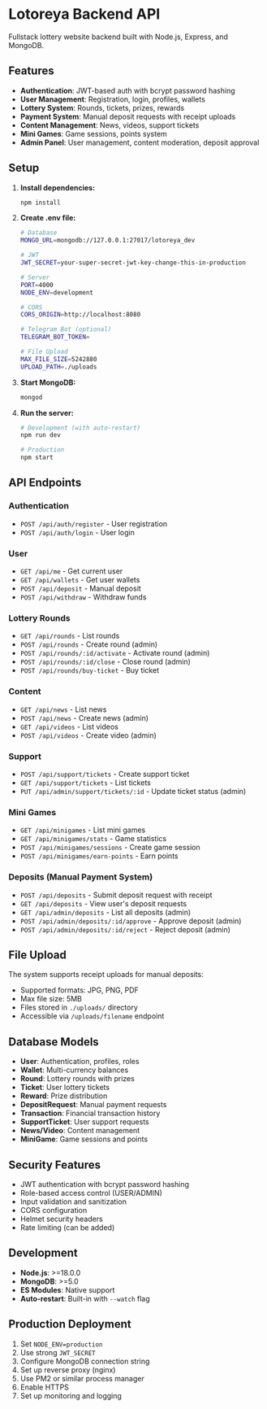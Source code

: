 # Lotoreya Backend API

Fullstack lottery website backend built with Node.js, Express, and MongoDB.

## Features

- **Authentication**: JWT-based auth with bcrypt password hashing
- **User Management**: Registration, login, profiles, wallets
- **Lottery System**: Rounds, tickets, prizes, rewards
- **Payment System**: Manual deposit requests with receipt uploads
- **Content Management**: News, videos, support tickets
- **Mini Games**: Game sessions, points system
- **Admin Panel**: User management, content moderation, deposit approval

## Setup

1. **Install dependencies:**
   ```bash
   npm install
   ```

2. **Create .env file:**
   ```bash
   # Database
   MONGO_URL=mongodb://127.0.0.1:27017/lotoreya_dev
   
   # JWT
   JWT_SECRET=your-super-secret-jwt-key-change-this-in-production
   
   # Server
   PORT=4000
   NODE_ENV=development
   
   # CORS
   CORS_ORIGIN=http://localhost:8080
   
   # Telegram Bot (optional)
   TELEGRAM_BOT_TOKEN=
   
   # File Upload
   MAX_FILE_SIZE=5242880
   UPLOAD_PATH=./uploads
   ```

3. **Start MongoDB:**
   ```bash
   mongod
   ```

4. **Run the server:**
   ```bash
   # Development (with auto-restart)
   npm run dev
   
   # Production
   npm start
   ```

## API Endpoints

### Authentication
- `POST /api/auth/register` - User registration
- `POST /api/auth/login` - User login

### User
- `GET /api/me` - Get current user
- `GET /api/wallets` - Get user wallets
- `POST /api/deposit` - Manual deposit
- `POST /api/withdraw` - Withdraw funds

### Lottery Rounds
- `GET /api/rounds` - List rounds
- `POST /api/rounds` - Create round (admin)
- `POST /api/rounds/:id/activate` - Activate round (admin)
- `POST /api/rounds/:id/close` - Close round (admin)
- `POST /api/rounds/buy-ticket` - Buy ticket

### Content
- `GET /api/news` - List news
- `POST /api/news` - Create news (admin)
- `GET /api/videos` - List videos
- `POST /api/videos` - Create video (admin)

### Support
- `POST /api/support/tickets` - Create support ticket
- `GET /api/support/tickets` - List tickets
- `PUT /api/admin/support/tickets/:id` - Update ticket status (admin)

### Mini Games
- `GET /api/minigames` - List mini games
- `GET /api/minigames/stats` - Game statistics
- `POST /api/minigames/sessions` - Create game session
- `POST /api/minigames/earn-points` - Earn points

### Deposits (Manual Payment System)
- `POST /api/deposits` - Submit deposit request with receipt
- `GET /api/deposits` - View user's deposit requests
- `GET /api/admin/deposits` - List all deposits (admin)
- `POST /api/admin/deposits/:id/approve` - Approve deposit (admin)
- `POST /api/admin/deposits/:id/reject` - Reject deposit (admin)

## File Upload

The system supports receipt uploads for manual deposits:
- Supported formats: JPG, PNG, PDF
- Max file size: 5MB
- Files stored in `./uploads/` directory
- Accessible via `/uploads/filename` endpoint

## Database Models

- **User**: Authentication, profiles, roles
- **Wallet**: Multi-currency balances
- **Round**: Lottery rounds with prizes
- **Ticket**: User lottery tickets
- **Reward**: Prize distribution
- **DepositRequest**: Manual payment requests
- **Transaction**: Financial transaction history
- **SupportTicket**: User support requests
- **News/Video**: Content management
- **MiniGame**: Game sessions and points

## Security Features

- JWT authentication with bcrypt password hashing
- Role-based access control (USER/ADMIN)
- Input validation and sanitization
- CORS configuration
- Helmet security headers
- Rate limiting (can be added)

## Development

- **Node.js**: >=18.0.0
- **MongoDB**: >=5.0
- **ES Modules**: Native support
- **Auto-restart**: Built-in with `--watch` flag

## Production Deployment

1. Set `NODE_ENV=production`
2. Use strong `JWT_SECRET`
3. Configure MongoDB connection string
4. Set up reverse proxy (nginx)
5. Use PM2 or similar process manager
6. Enable HTTPS
7. Set up monitoring and logging
